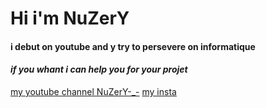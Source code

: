 # Hi i'm NuZerY
#### i debut on youtube and y try to persevere on informatique
####  _if you whant i can help you for your projet_
[my  youtube channel NuZerY-_-](https://www.youtube.com/channel/UCgtJTJnEAMjWZtAf5wrs0dg)
[my insta](https://www.instagram.com/nuzery_yt/)

<!--
**NuZerY/NuZerY** is a ✨ _special_ ✨ repository because its `README.md` (this file) appears on your GitHub profile.

Here are some ideas to get you started:

- 🔭 I’m currently working on ...
- 🌱 I’m currently learning ...
- 👯 I’m looking to collaborate on ...
- 🤔 I’m looking for help with ...
- 💬 Ask me about ...
- 📫 How to reach me: ...
- 😄 Pronouns: ...
- ⚡ Fun fact: ...
-->
